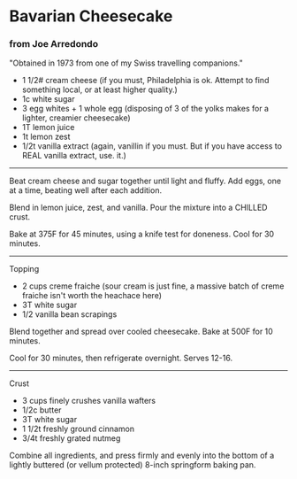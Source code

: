 # Bavarian Cheesecake
### from Joe Arredondo
"Obtained in 1973 from one of my Swiss travelling companions."

* 1 1/2# cream cheese (if you must, Philadelphia is ok. Attempt to find something local, or at least higher quality.)
* 1c white sugar
* 3 egg whites + 1 whole egg (disposing of 3 of the yolks makes for a lighter, creamier cheesecake)
* 1T lemon juice
* 1t lemon zest
* 1/2t vanilla extract (again, vanillin if you must. But if you have access to REAL vanilla extract, use. it.)

---

Beat cream cheese and sugar together until light and fluffy. Add eggs, one at a time, beating well after each addition.

Blend in lemon juice, zest, and vanilla. Pour the mixture into a CHILLED crust.

Bake at 375F for 45 minutes, using a knife test for doneness. Cool for 30 minutes.

---

Topping
* 2 cups creme fraiche (sour cream is just fine, a massive batch of creme fraiche isn't worth the heachace here)
* 3T white sugar
* 1/2 vanilla bean scrapings

Blend together and spread over cooled cheesecake. Bake at 500F for 10 minutes.

Cool for 30 minutes, then refrigerate overnight. Serves 12-16.

---

Crust

* 3 cups finely crushes vanilla wafters
* 1/2c butter
* 3T white sugar
* 1 1/2t freshly ground cinnamon
* 3/4t freshly grated nutmeg

Combine all ingredients, and press firmly and evenly into the bottom of a lightly buttered (or vellum protected) 8-inch springform baking pan.
